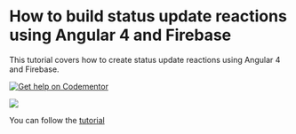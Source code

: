 # How to build status update reactions using Angular 4 and Firebase
This tutorial covers how to create status update reactions using Angular 4 and Firebase.

[![Get help on Codementor](https://cdn.codementor.io/badges/get_help_github.svg)](https://www.codementor.io/neoighodaro?utm_source=github&utm_medium=button&utm_term=neoighodaro&utm_campaign=github)

![](https://dl.dropbox.com/s/vv8d4z951muu7gj/create-status-update-reactions-angular4-4.gif)

You can follow the [tutorial](tutorial.md)
